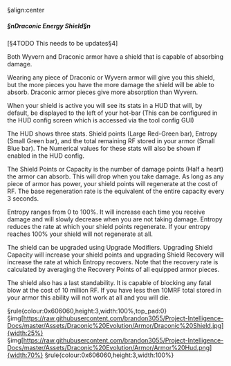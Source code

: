 §align:center
##### §nDraconic Energy Shield§n
[§4TODO This needs to be updates§4]

Both Wyvern and Draconic armor have a shield that is capable of absorbing damage.
 
Wearing any piece of Draconic or Wyvern armor will give you this shield, but the more pieces you have the more damage the shield will be able to absorb. Draconic armor pieces give more absorption than Wyvern.

When your shield is active you will see its stats in a HUD that will, by default, be displayed to the left of your hot-bar (This can be configured in the HUD config screen which is accessed via the tool config GUI)

The HUD shows three stats. Shield points (Large Red-Green bar), Entropy (Small Green bar), and the total remaining RF stored in your armor (Small Blue bar). The Numerical values for these stats will also be shown if enabled in the HUD config.

The Shield Points or Capacity is the number of damage points (Half a heart) the armor can absorb. This will drop when you take damage. As long as any piece of armor has power, your shield points will regenerate at the cost of RF. The base regeneration rate is the equivalent of the entire capacity every 3 seconds.

Entropy ranges from 0 to 100%. It will increase each time you receive damage and will slowly decrease when you are not taking damage. Entropy reduces the rate at which your shield points regenerate. If your entropy reaches 100% your shield will not regenerate at all.

The shield can be upgraded using Upgrade Modifiers. Upgrading Shield Capacity will increase your shield points and upgrading Shield Recovery will increase the rate at which Entropy recovers. Note that the recovery rate is calculated by averaging the Recovery Points of all equipped armor pieces.

The shield also has a last standability. It is capable of blocking any fatal blow at the cost of 10 million RF. If you have less then 10MRF total stored in your armor this ability will not work at all and you will die.
 
§rule{colour:0x606060,height:3,width:100%,top_pad:0}
§img[https://raw.githubusercontent.com/brandon3055/Project-Intelligence-Docs/master/Assets/Draconic%20Evolution/Armor/Draconic%20Shield.jpg]{width:25%} §img[https://raw.githubusercontent.com/brandon3055/Project-Intelligence-Docs/master/Assets/Draconic%20Evolution/Armor/Armor%20Hud.png]{width:70%} 
§rule{colour:0x606060,height:3,width:100%}